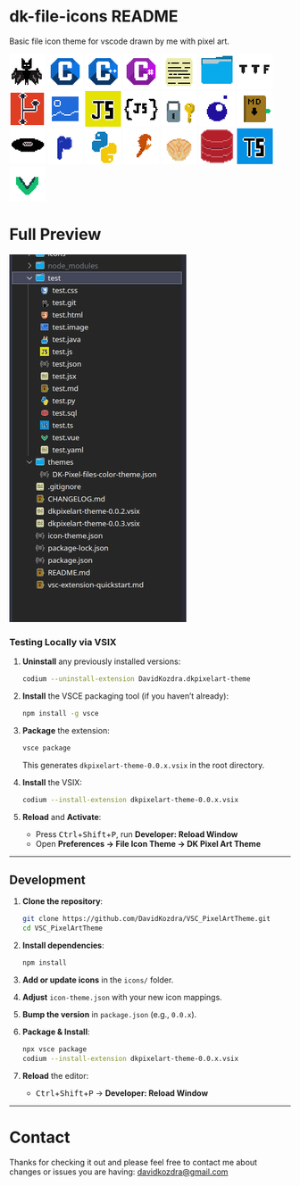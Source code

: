 # dk-file-icons README


Basic file icon theme for vscode drawn by me with pixel art. 


![alt text](icons/bat.png) ![alt text](icons/c.png) ![alt text](icons/cpp.png) ![alt text](icons/csharp.png) ![alt text](icons/file.png) ![alt text](icons/folder.png) ![alt text](icons/font.png) ![alt text](icons/git.png) ![alt text](icons/Image.png) ![alt text](icons/JavaScript.png) ![alt text](icons/json.png) ![alt text](icons/key.png)  ![alt text](icons/lua.png) ![alt text](icons/markdown.png) ![alt text](icons/music.png) ![alt text](icons/php.png) ![alt text](icons/Python.png) ![alt text](icons/rust.png) ![alt text](icons/shell.png) ![alt text](icons/sql.png) ![alt text](icons/TypeScript.png) ![alt text](icons/Vue.png)


# Full Preview 

![alt text](image.png)



### Testing Locally via VSIX

1. **Uninstall** any previously installed versions:

   ```bash
   codium --uninstall-extension DavidKozdra.dkpixelart-theme
   ```
2. **Install** the VSCE packaging tool (if you haven’t already):

   ```bash
   npm install -g vsce
   ```
3. **Package** the extension:

   ```bash
   vsce package
   ```

   This generates `dkpixelart-theme-0.0.x.vsix` in the root directory.
4. **Install** the VSIX:

   ```bash
   codium --install-extension dkpixelart-theme-0.0.x.vsix
   ```
5. **Reload** and **Activate**:

   * Press <kbd>Ctrl</kbd>+<kbd>Shift</kbd>+<kbd>P</kbd>, run **Developer: Reload Window**
   * Open **Preferences → File Icon Theme → DK Pixel Art Theme**

---

## Development

1. **Clone the repository**:

   ```bash
   git clone https://github.com/DavidKozdra/VSC_PixelArtTheme.git
   cd VSC_PixelArtTheme
   ```
2. **Install dependencies**:

   ```bash
   npm install
   ```
3. **Add or update icons** in the `icons/` folder.
4. **Adjust** `icon-theme.json` with your new icon mappings.
5. **Bump the version** in `package.json` (e.g., `0.0.x`).
6. **Package & Install**:

   ```bash
   npx vsce package
   codium --install-extension dkpixelart-theme-0.0.x.vsix
   ```
7. **Reload** the editor:

   * <kbd>Ctrl</kbd>+<kbd>Shift</kbd>+<kbd>P</kbd> → **Developer: Reload Window**

---

# Contact

Thanks for checking it out and please feel free to contact me about changes or issues you are having: davidkozdra@gmail.com